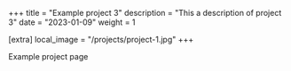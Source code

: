 +++
title = "Example project 3"
description = "This a description of project 3"
date = "2023-01-09"
weight = 1

[extra]
local_image = "/projects/project-1.jpg"
+++

Example project page
